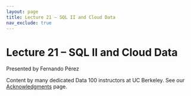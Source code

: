 ```yaml
---
layout: page
title: Lecture 21 – SQL II and Cloud Data
nav_exclude: true
---
```


# Lecture 21 – SQL II and Cloud Data

Presented by Fernando Pérez

Content by many dedicated Data 100 instructors at UC Berkeley. See our [Acknowledgments](../../acks) page.
